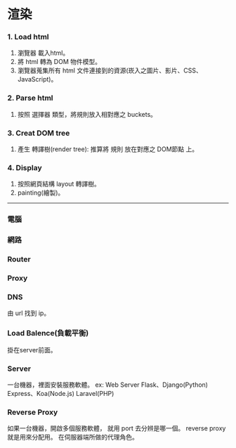 # 渲染

### 1. Load html
1. 瀏覽器 載入html。
2. 將 html 轉為 DOM 物件模型。
3. 瀏覽器蒐集所有 html 文件連接到的資源(崁入之圖片、影片、CSS、JavaScript)。

### 2. Parse html
1. 按照 選擇器 類型，將規則放入相對應之 buckets。

### 3. Creat DOM tree
 1. 產生 轉譯樹(render tree): 推算將 規則 放在對應之 DOM節點 上。

### 4. Display
 1. 按照網頁結構 layout 轉譯樹。
 2. painting(繪製)。


---

### 電腦

### 網路

### Router

### Proxy

### DNS
由 url 找到 ip。

### Load Balence(負載平衡)
掛在server前面。

### Server
一台機器，裡面安裝服務軟體。
ex: Web Server
Flask、Django(Python)
Express、Koa(Node.js)
Laravel(PHP)

### Reverse Proxy
如果一台機器，開啟多個服務軟體，
就用 port 去分辨是哪一個。
reverse proxy就是用來分配用。
在伺服器端所做的代理角色。
